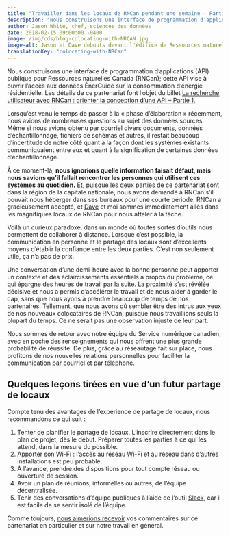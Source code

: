 ```yaml
---
title: "Travailler dans les locaux de RNCan pendant une semaine - Partie 2"
description: "Nous construisons une interface de programmation d’applications (API) publique pour Ressources naturelles Canada (RNCan); cette API vise à ouvrir l’accès aux données ÉnerGuide sur la consommation d’énergie résidentielle."
author: Jason White, chef, sciences des données
date: 2018-02-15 09:00:00 -0400
image: /img/cds/blog-colocating-with-NRCAN.jpg
image-alt: Jason et Dave debouts devant l'édifice de Ressources naturelles Canada
translationKey: "colocating-with-NRCan"
---
```


Nous construisons une interface de programmation d’applications (API) publique pour Ressources naturelles Canada (RNCan); cette API vise à ouvrir l’accès aux données ÉnerGuide sur la consommation d’énergie résidentielle. Les détails de ce partenariat font l’objet du billet [La recherche utilisateur avec RNCan&nbsp;: orienter la conception d’une API – Partie 1.](/2018/02/15/a-la-recherche-utilisateur-avec-rncan/)

Lorsqu’est venu le temps de passer à la «&nbsp;phase d’élaboration&nbsp;» récemment, nous avions de nombreuses questions au sujet des données sources. Même si nous avions obtenu par courriel divers documents, données d’échantillonnage, fichiers de schémas et autres, il restait beaucoup d’incertitude de notre côté quant à la façon dont les systèmes existants communiquaient entre eux et quant à la signification de certaines données d’échantillonnage.

À ce moment-là, **nous ignorions quelle information faisait défaut, mais nous savions qu’il fallait rencontrer les personnes qui utilisent ces systèmes au quotidien.** Et, puisque les deux parties de ce partenariat sont dans la région de la capitale nationale, nous avons demandé à RNCan s’il pouvait nous héberger dans ses bureaux pour une courte période. RNCan a gracieusement accepté, et [Dave](https://www.linkedin.com/in/david-buckley-0aba5783/) et moi sommes immédiatement allés dans les magnifiques locaux de RNCan pour nous atteler à la tâche.

Voilà un curieux paradoxe, dans un monde où toutes sortes d’outils nous permettent de collaborer à distance. Lorsque c’est possible, la communication en personne et le partage des locaux sont d’excellents moyens d’établir la confiance entre les deux parties. C’est non seulement utile, ça n’a pas de prix. 

Une conversation d’une demi-heure avec la bonne personne peut apporter un contexte et des éclaircissements essentiels à propos du problème, ce qui épargne des heures de travail par la suite. La proximité s’est révélée décisive et nous a permis d’accélérer le travail et de nous aider à garder le cap, sans que nous ayons à prendre beaucoup de temps de nos partenaires. Tellement, que nous avons dû sembler être des intrus aux yeux de nos nouveaux colocataires de RNCan, puisque nous travaillions seuls la plupart du temps. Ce ne serait pas une observation injuste de leur part.

Nous sommes de retour avec notre équipe du Service numérique canadien, avec en poche des renseignements qui nous offrent une plus grande probabilité de réussite. De plus, grâce au réseautage fait sur place, nous profitons de nos nouvelles relations personnelles pour faciliter la communication par courriel et par téléphone. 

## Quelques leçons tirées en vue d’un futur partage de locaux 
Compte tenu des avantages de l’expérience de partage de locaux, nous recommandons ce qui suit&nbsp;: 
1. Tenter de planifier le partage de locaux. L’inscrire directement dans le plan de projet, dès le début. Préparer toutes les parties à ce qui les attend, dans la mesure du possible.
2. Apporter son Wi-Fi&nbsp;: l’accès au réseau Wi-Fi et au réseau dans d’autres installations est peu probable. 
3. À l’avance, prendre des dispositions pour tout compte réseau ou ouverture de session.
4. Avoir un plan de réunions, informelles ou autres, de l’équipe décentralisée.
5. Tenir des conversations d’équipe publiques à l’aide de l’outil [Slack](https://slack.com), car il est facile de se sentir isolé de l’équipe. 

Comme toujours, [nous aimerions recevoir](mailto:cds-snc@tbs-sct.gc.ca) vos commentaires sur ce partenariat en particulier et sur notre travail en général. 
